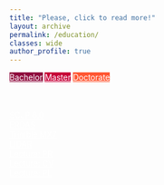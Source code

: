 ```yaml
---
title: "Please, click to read more!"
layout: archive
permalink: /education/
classes: wide
author_profile: true
---
```

<div class="centered">
  <a href="graduation/" class="button" style="background-color: rgb(144, 12, 63); color: white"><i class="fa fa-graduation-cap" style="font-size: 3.9em; color: rgb(100, 8, 44)"></i> Bachelor</a>
  <a href="master/" class="button" style="background-color: rgb(199, 0, 57); color: white"><i class="fa fa-graduation-cap" style="font-size: 3.9em; color: rgb(149, 0, 42)"></i> Master</a>
  <a href="phd/" class="button" style="background-color: rgb(255, 87, 51); color: white"><i class="fa fa-graduation-cap" style="font-size: 3.9em; color: rgb(168, 57, 33)"></i> Doctorate</a>
</div>

<div style="text-align: center; width: 200px; margin: 50px auto"><span class="divider"><i class="fa fa-graduation-cap" style="color: #40414b"></i></span></div>

<div class="centered">
  <a href="certificates/scjp/" class="button-certif" style="color: white">
    <div style="display: block"><i class="fab fa-java" style="font-size: 3em; margin-bottom: 0.1em; color: rgb(45, 89, 134)"></i></div>
    <div style="display: block">SCJP 6.0</div>
  </a>
  <a href="certificates/erdas/" class="button-certif" style="color: white"> 
    <div style="display: block"><i class="fa fa-globe" style="font-size: 3em; margin-bottom: 0.1em; color: rgb(45, 89, 134)"></i></div>
    <div style="display: block">ERDAS</div>
  </a>
  <a href="certificates/trimble/" class="button-certif" style="color: white">
    <div style="display: block"><i class="fas fa-camera" style="font-size: 3em; margin-bottom: 0.1em; color: rgb(45, 89, 134)"></i></div>
    <div style="display: block">Trimble MX7</div>
  </a>
  <a href="certificates/lidar/" class="button-certif" style="color: white">
    <div style="display: block"><i class="fas fa-haykal fa-pulse" style="font-size: 3em; margin-bottom: 0.1em; color: rgb(45, 89, 134)"></i></div>
    <div style="display: block">LiDAR</div>
  </a>  
  <a href="certificates/pattern-recognition/" class="button-certif" style="color: white">
    <div style="display: block"><i class="fas fa-book" style="font-size: 3em; margin-bottom: 0.1em; color: rgb(45, 89, 134)"></i></div>
    <div style="display: block">Lecture: PR</div>
  </a>
  <a href="certificates/computer-vision/" class="button-certif" style="color: white">
    <div style="display: block"><i class="fas fa-book" style="font-size: 3em; margin-bottom: 0.1em; color: rgb(45, 89, 134)"></i></div>
    <div style="display: block">Lecture: CV</div>
  </a>
  <a href="certificates/laser/" class="button-certif" style="color: white">
    <div style="display: block"><i class="fas fa-book" style="font-size: 3em; margin-bottom: 0.1em; color: rgb(45, 89, 134)"></i></div>
    <div style="display: block">Lecture: PL</div>
  </a>  
</div>


<div style="text-align: center; width: 200px; margin: 50px auto"><span class="divider"><i class="fa fa-certificate" style="color: #40414b"></i></span></div>
